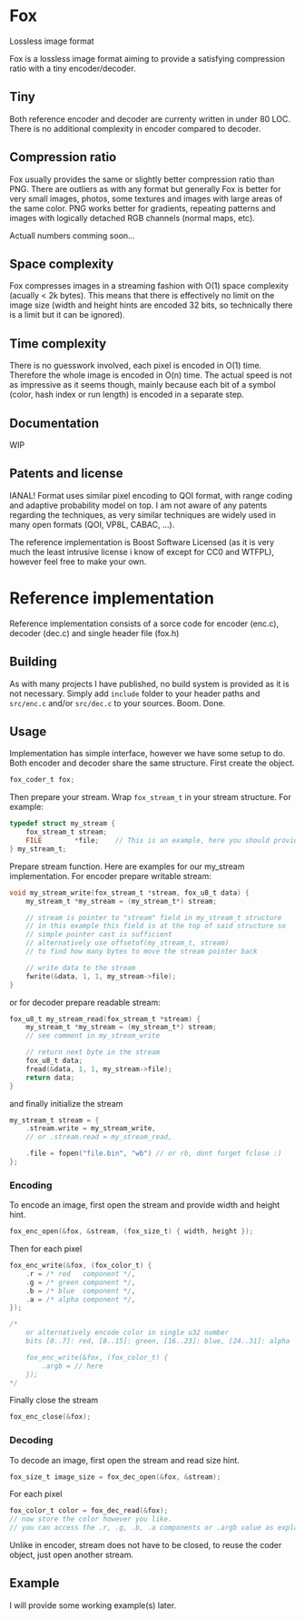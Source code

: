 # Fox
Lossless image format

Fox is a lossless image format aiming to provide a satisfying compression ratio with a tiny encoder/decoder.

## Tiny
Both reference encoder and decoder are currenty written in under 80 LOC.
There is no additional complexity in encoder compared to decoder.

## Compression ratio
Fox usually provides the same or slightly better compression ratio than PNG.
There are outliers as with any format but generally Fox is better for very small images, photos, some textures and images with large areas of the same color.
PNG works better for gradients, repeating patterns and images with logically detached RGB channels (normal maps, etc).

Actuall numbers comming soon...

## Space complexity
Fox compresses images in a streaming fashion with O(1) space complexity (acually < 2k bytes).
This means that there is effectively no limit on the image size (width and height hints are encoded 32 bits, so technically there is a limit but it can be ignored).

## Time complexity
There is no guesswork involved, each pixel is encoded in O(1) time. Therefore the whole image is encoded in O(n) time.
The actual speed is not as impressive as it seems though, mainly because each bit of a symbol (color, hash index or run length) is encoded in a separate step.

## Documentation
WIP

## Patents and license
IANAL! Format uses similar pixel encoding to QOI format, with range coding and adaptive probability model on top.
I am not aware of any patents regarding the techniques, as very similar techniques are widely used in many open formats (QOI, VP8L, CABAC, ...).

The reference implementation is Boost Software Licensed (as it is very much the least intrusive license i know of except for CC0 and WTFPL), however feel free to make your own.

# Reference implementation
Reference implementation consists of a sorce code for encoder (enc.c), decoder (dec.c) and single header file (fox.h)

## Building
As with many projects I have published, no build system is provided as it is not necessary.
Simply add `include` folder to your header paths and `src/enc.c` and/or `src/dec.c` to your sources. Boom. Done.

## Usage
Implementation has simple interface, however we have some setup to do.
Both encoder and decoder share the same structure.
First create the object.
```c
fox_coder_t fox;
```
Then prepare your stream. Wrap `fox_stream_t` in your stream structure. For example:
```c
typedef struct my_stream {
    fox_stream_t stream;
    FILE        *file;    // This is an example, here you should provide you own interface
} my_stream_t;
```
Prepare stream function. Here are examples for our my_stream implementation. For encoder prepare writable stream:
```c
void my_stream_write(fox_stream_t *stream, fox_u8_t data) {
    my_stream_t *my_stream = (my_stream_t*) stream;

    // stream is pointer to "stream" field in my_stream_t structure
    // in this example this field is at the top of said structure so
    // simple pointer cast is sufficient
    // alternatively use offsetof(my_stream_t, stream)
    // to find how many bytes to move the stream pointer back

    // write data to the stream
    fwrite(&data, 1, 1, my_stream->file);
}
```
or for decoder prepare readable stream:
```c
fox_u8_t my_stream_read(fox_stream_t *stream) {
    my_stream_t *my_stream = (my_stream_t*) stream;
    // see comment in my_stream_write

    // return next byte in the stream
    fox_u8_t data;
    fread(&data, 1, 1, my_stream->file);
    return data;
}
```
and finally initialize the stream

```c
my_stream_t stream = {
    .stream.write = my_stream_write,
    // or .stream.read = my_stream_read,

    .file = fopen("file.bin", "wb") // or rb, dont forget fclose :)
};
```

### Encoding
To encode an image, first open the stream and provide width and height hint.
```c
fox_enc_open(&fox, &stream, (fox_size_t) { width, height });
```

Then for each pixel
```c
fox_enc_write(&fox, (fox_color_t) {
    .r = /* red   component */,
    .g = /* green component */,
    .b = /* blue  component */,
    .a = /* alpha component */,
});

/*
    or alternatively encode color in single u32 number
    bits [0..7]: red, [8..15]: green, [16..23]: blue, [24..31]: alpha

    fox_enc_write(&fox, (fox_color_t) {
        .argb = // here
    });
*/
```

Finally close the stream
```c
fox_enc_close(&fox);
```

### Decoding
To decode an image, first open the stream and read size hint.
```c
fox_size_t image_size = fox_dec_open(&fox, &stream);
```
For each pixel
```c
fox_color_t color = fox_dec_read(&fox);
// now store the color however you like.
// you can access the .r, .g, .b, .a components or .argb value as explained in encoder
```
Unlike in encoder, stream does not have to be closed, to reuse the coder object, just open another stream.

## Example
I will provide some working example(s) later.
